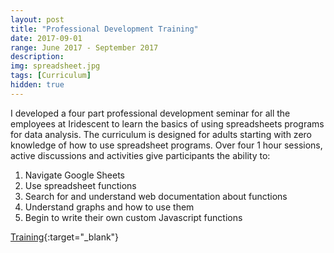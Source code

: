 ```yaml
---
layout: post
title: "Professional Development Training"
date: 2017-09-01
range: June 2017 - September 2017
description:
img: spreadsheet.jpg
tags: [Curriculum]
hidden: true
---
```

I developed a four part professional development seminar for all the employees at Iridescent to learn the basics of using spreadsheets programs for data analysis. The curriculum is designed for adults starting with zero knowledge of how to use spreadsheet programs. Over four 1 hour sessions, active discussions and activities give participants the ability to:

1. Navigate Google Sheets
2. Use spreadsheet functions
3. Search for and understand web documentation about functions
4. Understand graphs and how to use them
5. Begin to write their own custom Javascript functions

[Training](https://docs.google.com/presentation/d/174A_rOalcdscVGsPadadFCDPQp5AXSmIITeZDmPdI2Q/edit?usp=sharing){:target="_blank"}